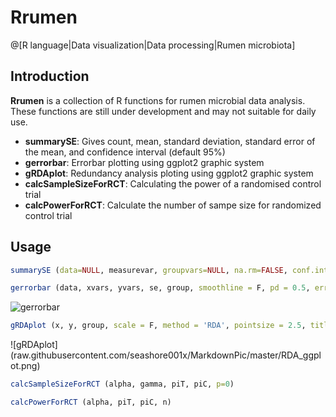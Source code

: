# Rrumen

@[R language|Data visualization|Data processing|Rumen microbiota]

## Introduction

**Rrumen** is a collection of R functions for rumen microbial data analysis. These functions are still under development and may not suitable for daily use.

- **summarySE**: Gives count, mean, standard deviation, standard error of the mean, and confidence interval (default 95%)
- **gerrorbar**: Errorbar plotting using ggplot2 graphic system
- **gRDAplot**: Redundancy analysis ploting using ggplot2 graphic system
- **calcSampleSizeForRCT**: Calculating the power of a randomised control trial
- **calcPowerForRCT**: Calculate the number of sampe size for randomized control trial

## Usage
```r
summarySE (data=NULL, measurevar, groupvars=NULL, na.rm=FALSE, conf.interval=.95, .drop=TRUE)
```
```r
gerrorbar (data, xvars, yvars, se, group, smoothline = F, pd = 0.5, errorbarwidth = 0.5, pointsize = 3, linesize = 1.3, ylimits = NULL, legendlabels = NULL, legendnames = NULL,  xlab = NULL, ylab = NULL, title = NULL, legendjustification = c(1,0), legendposition = c(1,0))
```
![gerrorbar](https://raw.githubusercontent.com/seashore001x/MarkdownPic/master/sb_plot.png)

```r
gRDAplot (x, y, group, scale = F, method = 'RDA', pointsize = 2.5, title = NULL)
```
![gRDAplot] (raw.githubusercontent.com/seashore001x/MarkdownPic/master/RDA_ggplot.png)

```r
calcSampleSizeForRCT (alpha, gamma, piT, piC, p=0)
```
```r
calcPowerForRCT (alpha, piT, piC, n)
```
